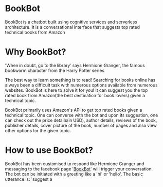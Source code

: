 # BookBot
BookBot is a chatbot built using cognitive services and serverless architecture. It is a conversational interface that suggests top rated technical books from Amazon

# Why BookBot?
'When in doubt, go to the library' says Hermione Granger, the famous bookworm character from the Harry Potter series. 

The best way to learn something is to read! Searching for books online has always been a difficult task with numerous options available from numerous websites. BookBot is here to solve it for you! It can suggest you the top rated book from Amazon(the best destination for book lovers) given a technical topic. 

BookBot primarily uses Amazon's API to get top rated books given a technical topic. One can converse with the bot and upon its suggestion, one can check out the price details(in USD), author details, reviews of the book, publisher details, cover picture of the book, number of pages and also view other options for the given topic. 

# How to use BookBot?
BookBot has been customised to respond like Hermione Granger and messaging to the facebook page '<a href= "https://www.facebook.com/BookBot-1293871334043466/">BookBot</a>' will trigger your conversation. The bot can be initiated with a greeting like a 'hi' or 'hello'. The basic utterance is: 'suggest a <title> book'. Example: 'suggest a python book', this returns the top rated python book and also displays a few options() in the form of buttons. 

For more details on how to use BookBot, check out <a href= "https://github.com/CodeOpsTechnologies/BookBot/blob/master/Testing_Instructions.md">Testing Instructions</a>.

# BookBot Architecture
BookBot is built using:
1. AWS Lex - for Natural Language Processing 
2. AWS Lambda - serverless platform for the business logic
3. CloudWatch - to monitor and log data of various Lambda functions

Below is the architectural diagram for the same:

![image](https://user-images.githubusercontent.com/19647546/28272569-84d35a0c-6b29-11e7-820d-f0d4db1144e5.PNG)

# What to expect in the future?
BookBot is currently limited to technical books and reviews from Amazon. Future additions:

1. Books and reviews from goodreads and other websites 
2. Expanding the scope of suggestions for other genres as well
3. Addition of 'Compare' feature so that users can compare books, reviews and cost details across other websites
4. Details of discounts and offers
5. Preview/first few pages of the book 

# Prerequisites for using the code:
1. Python 2.7 with python-amazon-simple-product-api module 
2. Amazon API credentials for the amazon simple product API and embedding the same while creating the Lambda function


